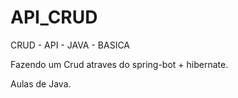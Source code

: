 # API_CRUD
CRUD - API - JAVA - BASICA

Fazendo um Crud atraves do spring-bot + hibernate.

Aulas de Java.
